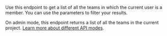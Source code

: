 Use this endpoint to get a list of all the teams in which the current user is a member. You can use the parameters to filter your results.

On admin mode, this endpoint returns a list of all the teams in the current project. [Learn more about different API modes](/docs/admin).